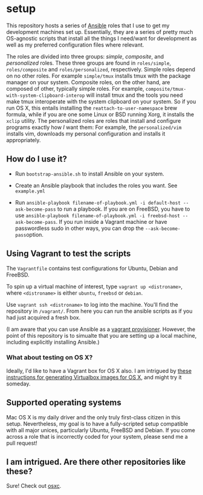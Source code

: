 # setup

This repository hosts a series of [Ansible](http://www.ansible.com/)
roles that I use to get my development machines set up. Essentially,
they are a series of pretty much OS-agnostic scripts that install all
the things I need/want for development as well as my preferred
configuration files where relevant.

The roles are divided into three groups: *simple*, *composite*, and
*personalized* roles. These three groups are found in `roles/simple`,
`roles/composite` and `roles/personalized`, respectively. Simple
roles depend on no other roles. For example `simple/tmux` installs
tmux with the package manager on your system. Composite roles, on
the other hand, are composed of other, typically simple roles. For
example, `composite/tmux-with-system-clipboard-interop` will install
tmux and the tools you need make tmux interoperate with the system
clipboard on your system. So if you run OS X, this entails installing
the `reattach-to-user-namespace` brew formula, while if you are one
some Linux or BSD running Xorg, it installs the `xclip` utility. The
personalized roles are roles that install and configure programs exactly
how *I* want them: For example, the `personalized/vim` installs vim,
downloads my personal configuration and installs it appropriately.


## How do I use it?

* Run `bootstrap-ansible.sh` to install Ansible on your system.
* Create an Ansible playbook that includes the roles you want. See
`example.yml`

* Run `ansible-playbook filename-of-playbook.yml -i default-host --ask-become-pass` to run
a playbook. If you are on FreeBSD, you have to use `ansible-playbook
filename-of-playbook.yml -i freebsd-host --ask-become-pass`. If you run
inside a Vagrant machine or have passwordless sudo in other ways, you can
drop the `--ask-become-pass`option.

## Using Vagrant to test the scripts

The `Vagrantfile` contains test configurations for Ubuntu, Debian and
FreeBSD.

To spin up a virtual machine of interest, type `vagrant up
<distroname>`, where `<distroname>` is either `ubuntu`, `freebsd` or
`debian`.

Use `vagrant ssh <distroname>` to log into the machine. You'll find
the repository in `/vagrant/`. From here you can run the ansible
scripts as if you had just acquired a fresh box.

(I am aware that you can use Ansible as a [vagrant
provisioner](https://www.vagrantup.com/docs/provisioning/ansible.html).
However, the point of this repository is to simualte that you are
setting up a local machine, including explicitly installing Ansible.)

### What about testing on OS X?

Ideally, I'd like to have a Vagrant box for OS X also. I am intrigued
by [these instructions for generating Virtualbox images for OS X](https://github.com/geerlingguy/mac-osx-virtualbox-vm), and might try it someday.

## Supported operating systems

Mac OS X is my daily driver and the only truly first-class citizen in
this setup. Nevertheless, my goal is to have a fully-scripted setup
compatible with all major unices, particularly Ubuntu, FreeBSD and
Debian. If you come across a role that is incorrectly coded for your
system, please send me a pull request!

## I am intrigued. Are there other repositories like these?

Sure! Check out [osxc](https://github.com/osxc/).
